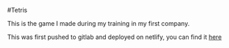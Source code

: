 #Tetris

This is the game I made during my training in my first company.

This was first pushed to gitlab and deployed on netlify, you can find it [here](https://tetris-gdb.netlify.app/)
